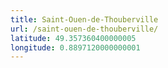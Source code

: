 ```yaml
---
title: Saint-Ouen-de-Thouberville
url: /saint-ouen-de-thouberville/
latitude: 49.357360400000005
longitude: 0.8897120000000001
---
```

